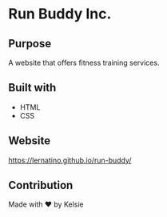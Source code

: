 # Run Buddy Inc.

## Purpose
A website that offers fitness training services.


## Built with 
* HTML 
* CSS


## Website 
https://lernatino.github.io/run-buddy/


## Contribution 
Made with ❤️ by Kelsie
